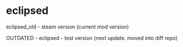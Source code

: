 # eclipsed

eclipsed_old - steam version (current mod version)

OUTDATED - eclipsed - test version (next update. moved into diff repo)

